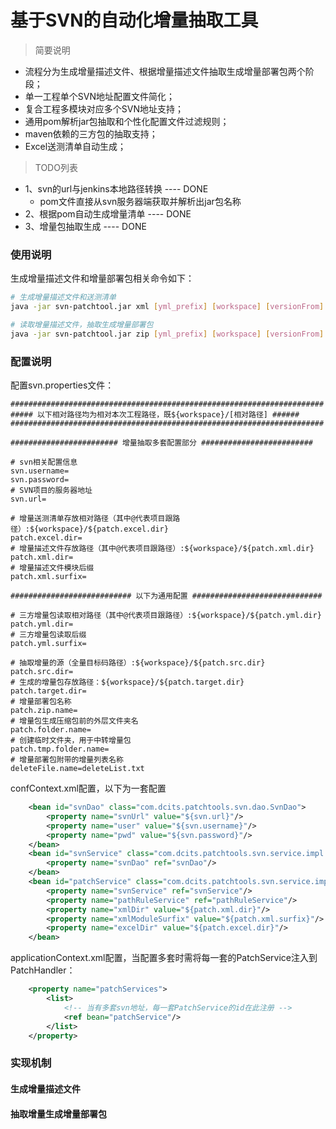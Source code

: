 # 基于SVN的自动化增量抽取工具

> 简要说明
- 流程分为生成增量描述文件、根据增量描述文件抽取生成增量部署包两个阶段；
- 单一工程单个SVN地址配置文件简化；
- 复合工程多模块对应多个SVN地址支持；
- 通用pom解析jar包抽取和个性化配置文件过滤规则；
- maven依赖的三方包的抽取支持；
- Excel送测清单自动生成；

> TODO列表
- 1、svn的url与jenkins本地路径转换 ---- DONE
    * pom文件直接从svn服务器端获取并解析出jar包名称
- 2、根据pom自动生成增量清单       ---- DONE
- 3、增量包抽取生成                ---- DONE

### 使用说明
生成增量描述文件和增量部署包相关命令如下：

````bash
# 生成增量描述文件和送测清单
java -jar svn-patchtool.jar xml [yml_prefix] [workspace] [versionFrom] [versionTo]

# 读取增量描述文件，抽取生成增量部署包
java -jar svn-patchtool.jar zip [yml_prefix] [workspace] [versionFrom] [versionTo]
````

### 配置说明

配置svn.properties文件：
````properties
######################################################################
##### 以下相对路径均为相对本次工程路径，既${workspace}/[相对路径] ######
######################################################################

######################## 增量抽取多套配置部分 #########################

# svn相关配置信息
svn.username=
svn.password=
# SVN项目的服务器地址
svn.url=

# 增量送测清单存放相对路径（其中@代表项目跟路径）:${workspace}/${patch.excel.dir}
patch.excel.dir=
# 增量描述文件存放路径（其中@代表项目跟路径）:${workspace}/${patch.xml.dir}
patch.xml.dir=
# 增量描述文件模块后缀
patch.xml.surfix=

########################### 以下为通用配置 #############################

# 三方增量包读取相对路径（其中@代表项目跟路径）:${workspace}/${patch.yml.dir}
patch.yml.dir=
# 三方增量包读取后缀
patch.yml.surfix=

# 抽取增量的源（全量目标码路径）:${workspace}/${patch.src.dir}
patch.src.dir=
# 生成的增量包存放路径：${workspace}/${patch.target.dir}
patch.target.dir=
# 增量部署包名称
patch.zip.name=
# 增量包生成压缩包前的外层文件夹名
patch.folder.name=
# 创建临时文件夹，用于中转增量包
patch.tmp.folder.name=
# 增量部署包附带的增量列表名称
deleteFile.name=deleteList.txt
````
confContext.xml配置，以下为一套配置
````xml
    <bean id="svnDao" class="com.dcits.patchtools.svn.dao.SvnDao">
        <property name="svnUrl" value="${svn.url}"/>
        <property name="user" value="${svn.username}"/>
        <property name="pwd" value="${svn.password}"/>
    </bean>
    <bean id="svnService" class="com.dcits.patchtools.svn.service.impl.SvnServiceImpl">
        <property name="svnDao" ref="svnDao"/>
    </bean>
    <bean id="patchService" class="com.dcits.patchtools.svn.service.impl.PatchServiceImpl">
        <property name="svnService" ref="svnService"/>
        <property name="pathRuleService" ref="pathRuleService"/>
        <property name="xmlDir" value="${patch.xml.dir}"/>
        <property name="xmlModuleSurfix" value="${patch.xml.surfix}"/>
        <property name="excelDir" value="${patch.excel.dir}"/>
    </bean>
````

applicationContext.xml配置，当配置多套时需将每一套的PatchService注入到PatchHandler：

````xml
    <property name="patchServices">
        <list>
            <!-- 当有多套svn地址，每一套PatchService的id在此注册 -->
            <ref bean="patchService"/>
        </list>
    </property>
````

### 实现机制

#### 生成增量描述文件

#### 抽取增量生成增量部署包

